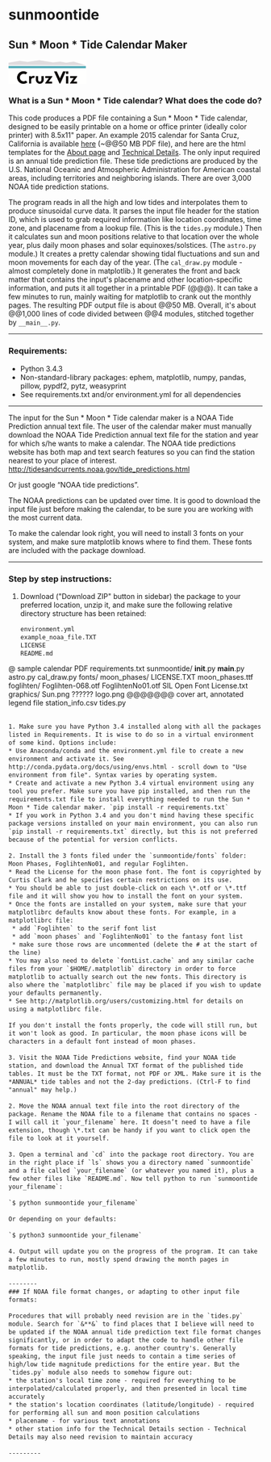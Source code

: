 # sunmoontide
## Sun * Moon * Tide Calendar Maker

<a href="http://cruzviz.com/"><img src="https://github.com/cruzviz/calendar/blob/master/sunmoontide/graphics/logo.png" align="center" height="48"></a>

### What is a Sun * Moon * Tide calendar? What does the code do?

This code produces a PDF file containing a Sun * Moon * Tide calendar, designed to be easily printable on a home or office printer (ideally color printer) with 8.5x11" paper. An example 2015 calendar for Santa Cruz, California is available [here](@@@) (~@@50 MB PDF file), and here are the html templates for the [About page](@@) and [Technical Details](@@). The only input required is an annual tide prediction file. These tide predictions are produced by the U.S. National Oceanic and Atmospheric Administration for American coastal areas, including territories and neighboring islands. There are over 3,000 NOAA tide prediction stations.

The program reads in all the high and low tides and interpolates them to produce sinusoidal curve data. It parses the input file header for the station ID, which is used to grab required information like location coordinates, time zone, and placename from a lookup file. (This is the `tides.py` module.) Then it calculates sun and moon positions relative to that location over the whole year, plus daily moon phases and solar equinoxes/solstices. (The `astro.py` module.) It creates a pretty calendar showing tidal fluctuations and sun and moon movements for each day of the year. (The `cal_draw.py` module - almost completely done in matplotlib.) It generates the front and back matter that contains the input's placename and other location-specific information, and puts it all together in a printable PDF (@@@). It can take a few minutes to run, mainly waiting for matplotlib to crank out the monthly pages. The resulting PDF output file is about @@50 MB. Overall, it's about @@1,000 lines of code divided between @@4 modules, stitched together by `__main__.py`.

----------------------

### Requirements:
- Python 3.4.3
- Non-standard-library packages: ephem, matplotlib, numpy, pandas, pillow, pypdf2, pytz, weasyprint
- See requirements.txt and/or environment.yml for all dependencies
 
----------------------

The input for the Sun * Moon * Tide calendar maker is a NOAA Tide Prediction annual text file. The user of the calendar maker must manually download the NOAA Tide Prediction annual text file for the station and year for which s/he wants to make a calendar. The NOAA tide predictions website has both map and text search features so you can find the station nearest to your place of interest.
http://tidesandcurrents.noaa.gov/tide_predictions.html

Or just google “NOAA tide predictions”.

The NOAA predictions can be updated over time. It is good to download the input file just before making the calendar, to be sure you are working with the most current data.

To make the calendar look right, you will need to install 3 fonts on your system, and make sure matplotlib knows where to find them. These fonts are included with the package download.

-------------

### Step by step instructions:

1. Download ("Download ZIP" button in sidebar) the package to your preferred location, unzip it, and make sure the following relative directory structure has been retained:
   ```
   environment.yml
   example_noaa_file.TXT   
   LICENSE
   README.md
@ sample calendar PDF
   requirements.txt
   sunmoontide/
     __init__.py
     __main__.py
     astro.py
     cal_draw.py
     fonts/
        moon_phases/
          LICENSE.TXT
          moon_phases.ttf
        foglihten/
          Foglihten-068.otf
          FoglihtenNo01.otf
          SIL Open Font License.txt
     graphics/
        Sun.png ??????
        logo.png
   @@@@@@@ cover art, annotated legend file
     station_info.csv
     tides.py
   ```

1. Make sure you have Python 3.4 installed along with all the packages listed in Requirements. It is wise to do so in a virtual environment of some kind. Options include:
  * Use Anaconda/conda and the environment.yml file to create a new environment and activate it. See http://conda.pydata.org/docs/using/envs.html - scroll down to "Use environment from file". Syntax varies by operating system.
  * Create and activate a new Python 3.4 virtual environment using any tool you prefer. Make sure you have pip installed, and then run the requirements.txt file to install everything needed to run the Sun * Moon * Tide calendar maker. `pip install -r requirements.txt`
  * If you work in Python 3.4 and you don't mind having these specific package versions installed on your main environment, you can also run `pip install -r requirements.txt` directly, but this is not preferred because of the potential for version conflicts.

2. Install the 3 fonts filed under the `sunmoontide/fonts` folder: Moon Phases, FoglihtenNo01, and regular Foglihten.
  * Read the License for the moon phase font. The font is copyrighted by Curtis Clark and he specifies certain restrictions on its use.
  * You should be able to just double-click on each \*.otf or \*.ttf file and it will show you how to install the font on your system.
  * Once the fonts are installed on your system, make sure that your matplotlibrc defaults know about these fonts. For example, in a matplotlibrc file:
    * add `Foglihten` to the serif font list
    * add `moon phases` and `FoglihtenNo01` to the fantasy font list
    * make sure those rows are uncommented (delete the # at the start of the line)
  * You may also need to delete `fontList.cache` and any similar cache files from your `$HOME/.matplotlib` directory in order to force matplotlib to actually search out the new fonts. This directory is also where the `matplotlibrc` file may be placed if you wish to update your defaults permanently.
  * See http://matplotlib.org/users/customizing.html for details on using a matplotlibrc file.

   If you don't install the fonts properly, the code will still run, but it won't look as good. In particular, the moon phase icons will be characters in a default font instead of moon phases.

3. Visit the NOAA Tide Predictions website, find your NOAA tide station, and download the Annual TXT format of the published tide tables. It must be the TXT format, not PDF or XML. Make sure it is the *ANNUAL* tide tables and not the 2-day predictions. (Ctrl-F to find "annual" may help.)

2. Move the NOAA annual text file into the root directory of the package. Rename the NOAA file to a filename that contains no spaces - I will call it `your_filename` here. It doesn’t need to have a file extension, though \*.txt can be handy if you want to click open the file to look at it yourself.

3. Open a terminal and `cd` into the package root directory. You are in the right place if `ls` shows you a directory named `sunmoontide` and a file called `your_filename` (or whatever you named it), plus a few other files like `README.md`. Now tell python to run `sunmoontide your_filename`:

   `$ python sunmoontide your_filename`

   Or depending on your defaults:

   `$ python3 sunmoontide your_filename`

4. Output will update you on the progress of the program. It can take a few minutes to run, mostly spend drawing the month pages in matplotlib.

--------
### If NOAA file format changes, or adapting to other input file formats:

Procedures that will probably need revision are in the `tides.py` module. Search for `&**&` to find places that I believe will need to be updated if the NOAA annual tide prediction text file format changes significantly, or in order to adapt the code to handle other file formats for tide predictions, e.g. another country's. Generally speaking, the input file just needs to contain a time series of high/low tide magnitude predictions for the entire year. But the `tides.py` module also needs to somehow figure out:
  * the station's local time zone - required for everything to be interpolated/calculated properly, and then presented in local time accurately
  * the station's location coordinates (latitude/longitude) - required for performing all sun and moon position calculations
  * placename - for various text annotations
  * other station info for the Technical Details section - Technical Details may also need revision to maintain accuracy

---------
